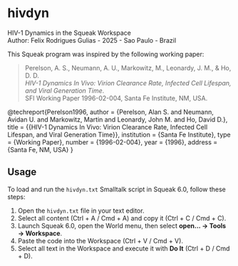 # hivdyn

HIV-1 Dynamics in the Squeak Workspace                         
Author: Felix Rodrigues Gulias - 2025 - Sao Paulo - Brazil  

This Squeak program was inspired by the following working paper:

> Perelson, A. S., Neumann, A. U., Markowitz, M., Leonardy, J. M., & Ho, D. D.  
> *HIV-1 Dynamics In Vivo: Virion Clearance Rate, Infected Cell Lifespan, and Viral Generation Time*.  
> SFI Working Paper 1996-02-004, Santa Fe Institute, NM, USA.

@techreport{Perelson1996,
  author       = {Perelson, Alan S. and Neumann, Avidan U. and Markowitz, Martin and Leonardy, John M. and Ho, David D.},
  title        = {{HIV-1 Dynamics In Vivo: Virion Clearance Rate, Infected Cell Lifespan, and Viral Generation Time}},
  institution  = {Santa Fe Institute},
  type         = {Working Paper},
  number       = {1996-02-004},
  year         = {1996},
  address      = {Santa Fe, NM, USA}
}

 ## Usage

To load and run the `hivdyn.txt` Smalltalk script in Squeak 6.0, follow these steps:

1. Open the `hivdyn.txt` file in your text editor.  
2. Select all content (Ctrl + A / Cmd + A) and copy it (Ctrl + C / Cmd + C).  
3. Launch Squeak 6.0, open the World menu, then select **open… → Tools → Workspace**.  
4. Paste the code into the Workspace (Ctrl + V / Cmd + V).  
5. Select all text in the Workspace and execute it with **Do It** (Ctrl + D / Cmd + D).  


 
